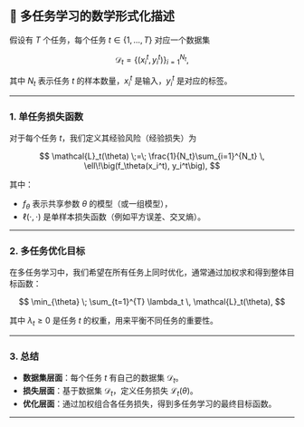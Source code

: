 

## 📘 多任务学习的数学形式化描述

假设有 $T$ 个任务，每个任务 $t \in \{1,\dots,T\}$ 对应一个数据集

$$
\mathcal{D}_t = \left\lbrace (x_i^t, y_i^t) \right\rbrace_{i=1}^{N_t},
$$

其中 $N_t$ 表示任务 $t$ 的样本数量，$x_i^t$ 是输入，$y_i^t$ 是对应的标签。

---

### 1. 单任务损失函数

对于每个任务 $t$，我们定义其经验风险（经验损失）为

$$
\mathcal{L}_t(\theta) \;=\; \frac{1}{N_t}\sum_{i=1}^{N_t} \, \ell\!\big(f_\theta(x_i^t), y_i^t\big),
$$

其中：

* $f_\theta$ 表示共享参数 $\theta$ 的模型（或一组模型），
* $\ell(\cdot,\cdot)$ 是单样本损失函数（例如平方误差、交叉熵）。

---

### 2. 多任务优化目标

在多任务学习中，我们希望在所有任务上同时优化，通常通过加权求和得到整体目标函数：

$$
\min_{\theta} \; \sum_{t=1}^{T} \lambda_t \, \mathcal{L}_t(\theta),
$$

其中 $\lambda_t \ge 0$ 是任务 $t$ 的权重，用来平衡不同任务的重要性。

---

### 3. 总结

* **数据集层面**：每个任务 $t$ 有自己的数据集 $\mathcal{D}_t$。
* **损失层面**：基于数据集 $\mathcal{D}_t$，定义任务损失 $\mathcal{L}_t(\theta)$。
* **优化层面**：通过加权组合各任务损失，得到多任务学习的最终目标函数。

---


